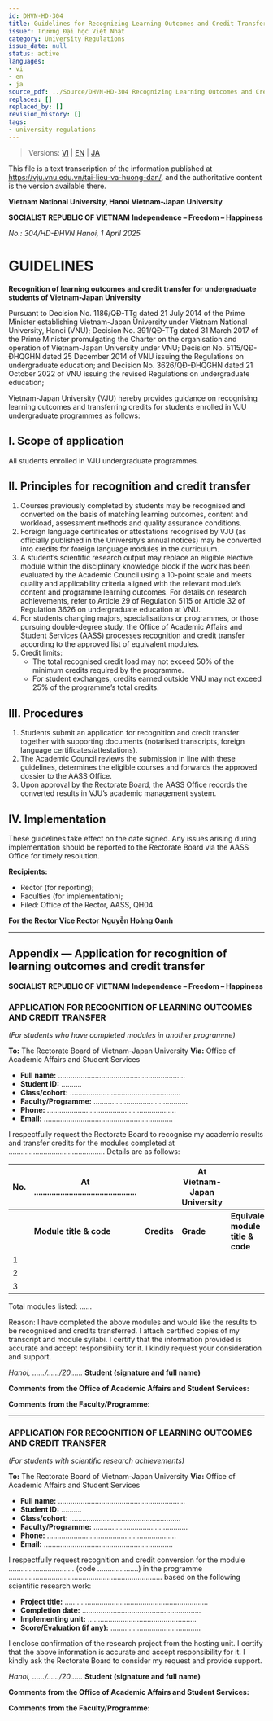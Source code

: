 ```yaml
---
id: DHVN-HD-304
title: Guidelines for Recognizing Learning Outcomes and Credit Transfer
issuer: Trường Đại học Việt Nhật
category: University Regulations
issue_date: null
status: active
languages:
- vi
- en
- ja
source_pdf: ../Source/DHVN-HD-304 Recognizing Learning Outcomes and Credit Transfer_source.pdf
replaces: []
replaced_by: []
revision_history: []
tags:
- university-regulations
---
```

> Versions: [VI](../Vietnamese/DHVN-HD-304%20H%C6%B0%E1%BB%9Bng%20d%E1%BA%ABn%20C%C3%B4ng%20nh%E1%BA%ADn%20k%E1%BA%BFt%20qu%E1%BA%A3%20h%E1%BB%8Dc%20t%E1%BA%ADp%20v%C3%A0%20chuy%E1%BB%83n%20%C4%91%E1%BB%95i%20t%C3%ADn%20ch%E1%BB%89_source.md) | [EN](DHVN-HD-304%20Guidelines%20for%20Recognizing%20Learning%20Outcomes%20and%20Credit%20Transfer.md) | [JA](../Japanese/DHVN-HD-304%20%E5%AD%A6%E7%BF%92%E6%88%90%E6%9E%9C%E8%AA%8D%E5%AE%9A%E3%83%BB%E5%8D%98%E4%BD%8D%E4%BA%92%E6%8F%9B%E6%8C%87%E9%87%9D.md)

This file is a text transcription of the information published at https://vju.vnu.edu.vn/tai-lieu-va-huong-dan/, and the authoritative content is the version available there.

**Vietnam National University, Hanoi**
**Vietnam-Japan University**

**SOCIALIST REPUBLIC OF VIETNAM**
**Independence – Freedom – Happiness**

*No.: 304/HD-ĐHVN*
*Hanoi, 1 April 2025*

# GUIDELINES

**Recognition of learning outcomes and credit transfer for undergraduate students of Vietnam-Japan University**

Pursuant to Decision No. 1186/QĐ-TTg dated 21 July 2014 of the Prime Minister establishing Vietnam-Japan University under Vietnam National University, Hanoi (VNU); Decision No. 391/QĐ-TTg dated 31 March 2017 of the Prime Minister promulgating the Charter on the organisation and operation of Vietnam-Japan University under VNU; Decision No. 5115/QĐ-ĐHQGHN dated 25 December 2014 of VNU issuing the Regulations on undergraduate education; and Decision No. 3626/QĐ-ĐHQGHN dated 21 October 2022 of VNU issuing the revised Regulations on undergraduate education;

Vietnam-Japan University (VJU) hereby provides guidance on recognising learning outcomes and transferring credits for students enrolled in VJU undergraduate programmes as follows:

## I. Scope of application

All students enrolled in VJU undergraduate programmes.

## II. Principles for recognition and credit transfer

1. Courses previously completed by students may be recognised and converted on the basis of matching learning outcomes, content and workload, assessment methods and quality assurance conditions.
2. Foreign language certificates or attestations recognised by VJU (as officially published in the University’s annual notices) may be converted into credits for foreign language modules in the curriculum.
3. A student’s scientific research output may replace an eligible elective module within the disciplinary knowledge block if the work has been evaluated by the Academic Council using a 10-point scale and meets quality and applicability criteria aligned with the relevant module’s content and programme learning outcomes. For details on research achievements, refer to Article 29 of Regulation 5115 or Article 32 of Regulation 3626 on undergraduate education at VNU.
4. For students changing majors, specialisations or programmes, or those pursuing double-degree study, the Office of Academic Affairs and Student Services (AASS) processes recognition and credit transfer according to the approved list of equivalent modules.
5. Credit limits:
   - The total recognised credit load may not exceed 50% of the minimum credits required by the programme.
   - For student exchanges, credits earned outside VNU may not exceed 25% of the programme’s total credits.

## III. Procedures

1. Students submit an application for recognition and credit transfer together with supporting documents (notarised transcripts, foreign language certificates/attestations).
2. The Academic Council reviews the submission in line with these guidelines, determines the eligible courses and forwards the approved dossier to the AASS Office.
3. Upon approval by the Rectorate Board, the AASS Office records the converted results in VJU’s academic management system.

## IV. Implementation

These guidelines take effect on the date signed. Any issues arising during implementation should be reported to the Rectorate Board via the AASS Office for timely resolution.

**Recipients:**
- Rector (for reporting);
- Faculties (for implementation);
- Filed: Office of the Rector, AASS, QH04.

**For the Rector**
**Vice Rector**
**Nguyễn Hoàng Oanh**

---

## Appendix — Application for recognition of learning outcomes and credit transfer

**SOCIALIST REPUBLIC OF VIETNAM**
**Independence – Freedom – Happiness**

### APPLICATION FOR RECOGNITION OF LEARNING OUTCOMES AND CREDIT TRANSFER
*(For students who have completed modules in another programme)*

**To:** The Rectorate Board of Vietnam-Japan University
**Via:** Office of Academic Affairs and Student Services

- **Full name:** ..............................................................
- **Student ID:** ..........
- **Class/cohort:** ......................................................
- **Faculty/Programme:** ..............................................
- **Phone:** ...............................................................
- **Email:** ...............................................................

I respectfully request the Rectorate Board to recognise my academic results and transfer credits for the modules completed at ............................................... Details are as follows:

| No. | At ............................................... | | At Vietnam-Japan University | |
| --- | --- | --- | --- | --- |
| | **Module title & code** | **Credits** | **Grade** | **Equivalent module title & code** | **Credits** |
| 1 | | | | | |
| 2 | | | | | |
| 3 | | | | | |

Total modules listed: ......

Reason: I have completed the above modules and would like the results to be recognised and credits transferred. I attach certified copies of my transcript and module syllabi. I certify that the information provided is accurate and accept responsibility for it. I kindly request your consideration and support.

*Hanoi, ……/……/20……*
**Student (signature and full name)**

**Comments from the Office of Academic Affairs and Student Services:**

**Comments from the Faculty/Programme:**

---

### APPLICATION FOR RECOGNITION OF LEARNING OUTCOMES AND CREDIT TRANSFER
*(For students with scientific research achievements)*

**To:** The Rectorate Board of Vietnam-Japan University
**Via:** Office of Academic Affairs and Student Services

- **Full name:** ..............................................................
- **Student ID:** ..........
- **Class/cohort:** ......................................................
- **Faculty/Programme:** ..............................................
- **Phone:** ...............................................................
- **Email:** ...............................................................

I respectfully request recognition and credit conversion for the module ................................ (code ....................) in the programme ........................................................................... based on the following scientific research work:

- **Project title:** ......................................................................
- **Completion date:** ..........................................................
- **Implementing unit:** .....................................................
- **Score/Evaluation (if any):** ............................................

I enclose confirmation of the research project from the hosting unit. I certify that the above information is accurate and accept responsibility for it. I kindly ask the Rectorate Board to consider my request and provide support.

*Hanoi, ……/……/20……*
**Student (signature and full name)**

**Comments from the Office of Academic Affairs and Student Services:**

**Comments from the Faculty/Programme:**
